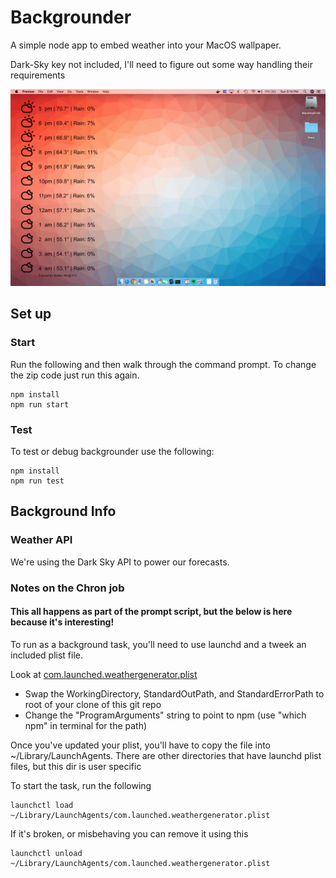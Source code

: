 # Backgrounder

A simple node app to embed weather into your MacOS wallpaper.

Dark-Sky key not included, I'll need to figure out some way handling their requirements

![Image of Backgrounder](./bin/example.jpg)

## Set up
### Start
Run the following and then walk through the command prompt. To change the zip code just run this again.

    npm install
    npm run start
  

### Test
To test or debug backgrounder use the following:

    npm install
    npm run test
    
## Background Info

### Weather API
We're using the Dark Sky API to power our forecasts.

### Notes on the Chron job

#### This all happens as part of the prompt script, but the below is here because it's interesting!

To run as a background task, you'll need to use launchd and a tweek an included plist file.

Look at [com.launched.weathergenerator.plist](./bin/com.launched.weathergenerator.plist) 

* Swap the WorkingDirectory, StandardOutPath, and StandardErrorPath to root of your clone of this git repo
* Change the "ProgramArguments" string to point to npm (use "which npm" in terminal for the path)

Once you've updated your plist, you'll have to copy the file into ~/Library/LaunchAgents. There are other directories that have launchd plist files, but this dir is user specific

To start the task, run the following

    launchctl load  ~/Library/LaunchAgents/com.launched.weathergenerator.plist


If it's broken, or misbehaving you can remove it using this

    launchctl unload  ~/Library/LaunchAgents/com.launched.weathergenerator.plist

